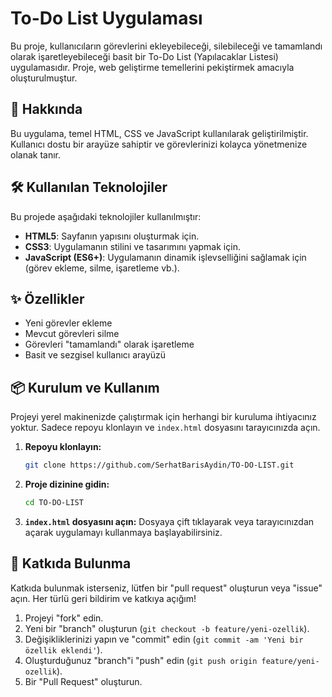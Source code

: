 # To-Do List Uygulaması

Bu proje, kullanıcıların görevlerini ekleyebileceği, silebileceği ve tamamlandı olarak işaretleyebileceği basit bir To-Do List (Yapılacaklar Listesi) uygulamasıdır. Proje, web geliştirme temellerini pekiştirmek amacıyla oluşturulmuştur.

## 🚀 Hakkında

Bu uygulama, temel HTML, CSS ve JavaScript kullanılarak geliştirilmiştir. Kullanıcı dostu bir arayüze sahiptir ve görevlerinizi kolayca yönetmenize olanak tanır.

## 🛠️ Kullanılan Teknolojiler

Bu projede aşağıdaki teknolojiler kullanılmıştır:

  * **HTML5**: Sayfanın yapısını oluşturmak için.
  * **CSS3**: Uygulamanın stilini ve tasarımını yapmak için.
  * **JavaScript (ES6+)**: Uygulamanın dinamik işlevselliğini sağlamak için (görev ekleme, silme, işaretleme vb.).

## ✨ Özellikler

  * Yeni görevler ekleme
  * Mevcut görevleri silme
  * Görevleri "tamamlandı" olarak işaretleme
  * Basit ve sezgisel kullanıcı arayüzü

## 📦 Kurulum ve Kullanım

Projeyi yerel makinenizde çalıştırmak için herhangi bir kuruluma ihtiyacınız yoktur. Sadece repoyu klonlayın ve `index.html` dosyasını tarayıcınızda açın.

1.  **Repoyu klonlayın:**

    ```bash
    git clone https://github.com/SerhatBarisAydin/TO-DO-LIST.git
    ```

2.  **Proje dizinine gidin:**

    ```bash
    cd TO-DO-LIST
    ```

3.  **`index.html` dosyasını açın:**
    Dosyaya çift tıklayarak veya tarayıcınızdan açarak uygulamayı kullanmaya başlayabilirsiniz.


## 🤝 Katkıda Bulunma

Katkıda bulunmak isterseniz, lütfen bir "pull request" oluşturun veya "issue" açın. Her türlü geri bildirim ve katkıya açığım\!

1.  Projeyi "fork" edin.
2.  Yeni bir "branch" oluşturun (`git checkout -b feature/yeni-ozellik`).
3.  Değişikliklerinizi yapın ve "commit" edin (`git commit -am 'Yeni bir özellik eklendi'`).
4.  Oluşturduğunuz "branch"i "push" edin (`git push origin feature/yeni-ozellik`).
5.  Bir "Pull Request" oluşturun.

